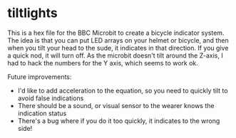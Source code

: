 # tiltlights

This is a hex file for the BBC Microbit to create a bicycle indicator system.  The idea is that you can put LED arrays on your helmet or bicycle, and then when you tilt your head to the sude, it indicates in that direction.
If you give a quick nod, it will turn off.
As the microbit doesn't tilt around the Z-axis, I had to hack the numbers for the Y axis, which seems to work ok.

Future improvements:

- I'd like to add acceleration to the equation, so you need to quickly tilt to avoid false indications
- There should be a sound, or visual sensor to the wearer knows the indication status
- There's a bug where if you do it too quickly, it indicates to the wrong side!

